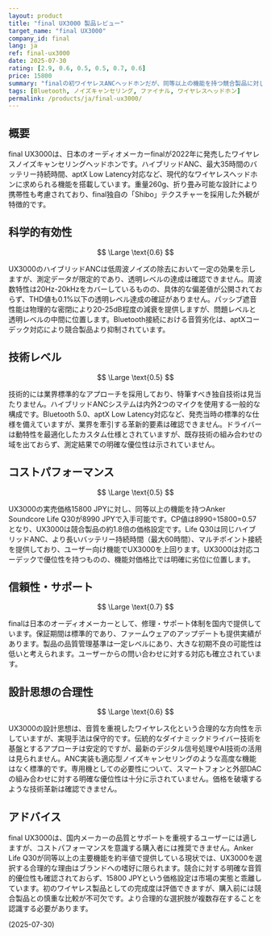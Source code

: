 ```yaml
---
layout: product
title: "final UX3000 製品レビュー"
target_name: "final UX3000"
company_id: final
lang: ja
ref: final-ux3000
date: 2025-07-30
rating: [2.9, 0.6, 0.5, 0.5, 0.7, 0.6]
price: 15800
summary: "finalの初ワイヤレスANCヘッドホンだが、同等以上の機能を持つ競合製品に対してコストパフォーマンスで劣る"
tags: [Bluetooth, ノイズキャンセリング, ファイナル, ワイヤレスヘッドホン]
permalink: /products/ja/final-ux3000/
---
```

## 概要

final UX3000は、日本のオーディオメーカーfinalが2022年に発売したワイヤレスノイズキャンセリングヘッドホンです。ハイブリッドANC、最大35時間のバッテリー持続時間、aptX Low Latency対応など、現代的なワイヤレスヘッドホンに求められる機能を搭載しています。重量260g、折り畳み可能な設計により携帯性も考慮されており、final独自の「Shibo」テクスチャーを採用した外観が特徴的です。

## 科学的有効性

$$ \Large \text{0.6} $$

UX3000のハイブリッドANCは低周波ノイズの除去において一定の効果を示しますが、測定データが限定的であり、透明レベルの達成は確認できません。周波数特性は20Hz-20kHzをカバーしているものの、具体的な偏差値が公開されておらず、THD値も0.1%以下の透明レベル達成の確証がありません。パッシブ遮音性能は物理的な密閉により20-25dB程度の減衰を提供しますが、問題レベルと透明レベルの中間に位置します。Bluetooth接続における音質劣化は、aptXコーデック対応により競合製品より抑制されています。

## 技術レベル

$$ \Large \text{0.5} $$

技術的には業界標準的なアプローチを採用しており、特筆すべき独自技術は見当たりません。ハイブリッドANCシステムは内外2つのマイクを使用する一般的な構成です。Bluetooth 5.0、aptX Low Latency対応など、発売当時の標準的な仕様を備えていますが、業界を牽引する革新的要素は確認できません。ドライバーは動特性を最適化したカスタム仕様とされていますが、既存技術の組み合わせの域を出ておらず、測定結果での明確な優位性は示されていません。

## コストパフォーマンス

$$ \Large \text{0.5} $$

UX3000の実売価格15800 JPYに対し、同等以上の機能を持つAnker Soundcore Life Q30が8990 JPYで入手可能です。CP値は8990÷15800=0.57となり、UX3000は競合製品の約1.8倍の価格設定です。Life Q30は同じハイブリッドANC、より長いバッテリー持続時間（最大60時間）、マルチポイント接続を提供しており、ユーザー向け機能でUX3000を上回ります。UX3000は対応コーデックで優位性を持つものの、機能対価格比では明確に劣位に位置します。

## 信頼性・サポート

$$ \Large \text{0.7} $$

finalは日本のオーディオメーカーとして、修理・サポート体制を国内で提供しています。保証期間は標準的であり、ファームウェアのアップデートも提供実績があります。製品の品質管理基準は一定レベルにあり、大きな初期不良の可能性は低いと考えられます。ユーザーからの問い合わせに対する対応も確立されています。

## 設計思想の合理性

$$ \Large \text{0.6} $$

UX3000の設計思想は、音質を重視したワイヤレス化という合理的な方向性を示していますが、実現手法は保守的です。伝統的なダイナミックドライバー技術を基盤とするアプローチは安定的ですが、最新のデジタル信号処理やAI技術の活用は見られません。ANC実装も適応型ノイズキャンセリングのような高度な機能はなく標準的です。専用機としての必要性について、スマートフォンと外部DACの組み合わせに対する明確な優位性は十分に示されていません。価格を破壊するような技術革新は確認できません。

## アドバイス

final UX3000は、国内メーカーの品質とサポートを重視するユーザーには適しますが、コストパフォーマンスを意識する購入者には推奨できません。Anker Life Q30が同等以上の主要機能を約半値で提供している現状では、UX3000を選択する合理的な理由はブランドへの嗜好に限られます。競合に対する明確な音質的優位性も確認されておらず、15800 JPYという価格設定は市場の実態と乖離しています。初のワイヤレス製品としての完成度は評価できますが、購入前には競合製品との慎重な比較が不可欠です。より合理的な選択肢が複数存在することを認識する必要があります。

(2025-07-30)
